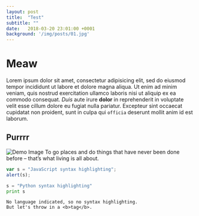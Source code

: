 ```yaml
---
layout: post
title:  "Test"
subtitle: ""
date:   2018-03-20 23:01:00 +0001
background: '/img/posts/01.jpg'
---
```


# Meaw

Lorem ipsum dolor sit amet, consectetur adipisicing elit, sed do eiusmod
tempor incididunt ut labore et dolore magna aliqua. Ut enim ad minim veniam,
quis nostrud exercitation ullamco laboris nisi ut aliquip ex ea commodo
consequat. *Duis* aute irure **dolor** in reprehenderit in voluptate velit esse
cillum dolore eu fugiat nulla pariatur. Excepteur sint occaecat cupidatat non
proident, sunt in culpa qui `officia` deserunt mollit anim id est laborum.

## Purrrr

<img class="img-fluid" src="https://i.imgur.com/OQn5Hjl.jpg" alt="Demo Image">
<span class="caption text-muted">To go places and do things that have never been done before – that’s what living is all about.</span>

```javascript
var s = "JavaScript syntax highlighting";
alert(s);
```
 
```python
s = "Python syntax highlighting"
print s
```
 
```
No language indicated, so no syntax highlighting. 
But let's throw in a <b>tag</b>.
```